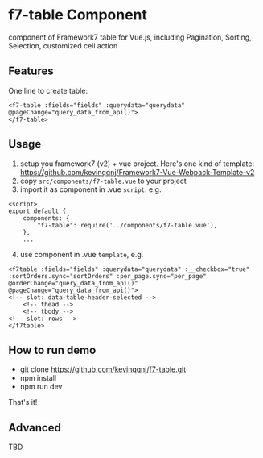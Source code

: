 # f7-table Component
component of Framework7 table for Vue.js, including Pagination, Sorting, Selection, customized cell action

## Features
One line to create table:
```
<f7-table :fields="fields" :querydata="querydata" @pageChange="query_data_from_api()">
</f7-table>
```

## Usage
1) setup you framework7 (v2) + vue project.
Here's one kind of template: https://github.com/kevinqqnj/Framework7-Vue-Webpack-Template-v2
2) copy `src/components/f7-table.vue` to your project
3) import it as component in .vue `script`. e.g.
```
<script>
export default {
    components: {
        "f7-table": require('../components/f7-table.vue'),
    },
    ...
```
4) use component in .vue `template`, e.g.
```
<f7table :fields="fields" :querydata="querydata" :__checkbox="true" :sortOrders.sync="sortOrders" :per_page.sync="per_page" @orderChange="query_data_from_api()" @pageChange="query_data_from_api()">
<!-- slot: data-table-header-selected -->
    <!-- thead -->
    <!-- tbody -->
<!-- slot: rows -->
</f7table>
```

## How to run demo
- git clone https://github.com/kevinqqnj/f7-table.git
- npm install
- npm run dev

That's it!

## Advanced
TBD
